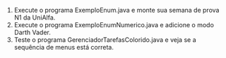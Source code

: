1) Execute o programa ExemploEnum.java e monte sua semana de prova N1 da UniAlfa.
2) Execute o programa ExemploEnumNumerico.java e adicione o modo Darth Vader.
3) Teste o programa GerenciadorTarefasColorido.java e veja se a sequência de menus está correta.
